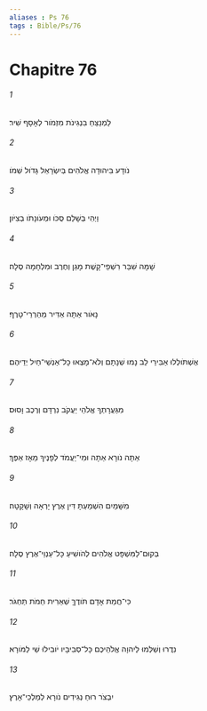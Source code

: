 ```yaml
---
aliases : Ps 76
tags : Bible/Ps/76
---
```


# Chapitre 76

###### 1
לַמְנַצֵּחַ בִּנְגִינֹת מִזְמֹור לְאָסָף שִׁיר׃
###### 2
נֹודָע בִּיהוּדָה אֱלֹהִים בְּיִשְׂרָאֵל גָּדֹול שְׁמֹו׃
###### 3
וַיְהִי בְשָׁלֵם סֻכֹּו וּמְעֹונָתֹו בְצִיֹּון׃
###### 4
שָׁמָּה שִׁבַּר רִשְׁפֵי־קָשֶׁת מָגֵן וְחֶרֶב וּמִלְחָמָה סֶלָה׃
###### 5
נָאֹור אַתָּה אַדִּיר מֵהַרְרֵי־טָרֶף׃
###### 6
אֶשְׁתֹּולְלוּ אַבִּירֵי לֵב נָמוּ שְׁנָתָם וְלֹא־מָצְאוּ כָל־אַנְשֵׁי־חַיִל יְדֵיהֶם׃
###### 7
מִגַּעֲרָתְךָ אֱלֹהֵי יַעֲקֹב נִרְדָּם וְרֶכֶב וָסוּס׃
###### 8
אַתָּה נֹורָא אַתָּה וּמִי־יַעֲמֹד לְפָנֶיךָ מֵאָז אַפֶּךָ׃
###### 9
מִשָּׁמַיִם הִשְׁמַעְתָּ דִּין אֶרֶץ יָרְאָה וְשָׁקָטָה׃
###### 10
בְּקוּם־לַמִּשְׁפָּט אֱלֹהִים לְהֹושִׁיעַ כָּל־עַנְוֵי־אֶרֶץ סֶלָה׃
###### 11
כִּי־חֲמַת אָדָם תֹּודֶךָּ שְׁאֵרִית חֵמֹת תַּחְגֹּר׃
###### 12
נִדֲרוּ וְשַׁלְּמוּ לַיהוָה אֱלֹהֵיכֶם כָּל־סְבִיבָיו יֹובִילוּ שַׁי לַמֹּורָא׃
###### 13
יִבְצֹר רוּחַ נְגִידִים נֹורָא לְמַלְכֵי־אָרֶץ׃
